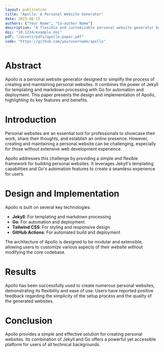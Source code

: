 ```yaml
---
layout: publication
title: "Apollo: A Personal Website Generator"
date: 2023-06-15
authors: ["Your Name", "Co-author Name"]
description: "A flexible and customizable personal website generator built with Jekyll and Go"
doi: "10.1234/example.doi"
pdf: "/assets/pdfs/apollo-paper.pdf"
code: "https://github.com/yourusername/apollo"
---
```


# Abstract

Apollo is a personal website generator designed to simplify the process of creating and maintaining personal websites. It combines the power of Jekyll for templating and markdown processing with Go for automation and deployment. This paper presents the design and implementation of Apollo, highlighting its key features and benefits.

# Introduction

Personal websites are an essential tool for professionals to showcase their work, share their thoughts, and establish an online presence. However, creating and maintaining a personal website can be challenging, especially for those without extensive web development experience.

Apollo addresses this challenge by providing a simple and flexible framework for building personal websites. It leverages Jekyll's templating capabilities and Go's automation features to create a seamless experience for users.

# Design and Implementation

Apollo is built on several key technologies:

- **Jekyll**: For templating and markdown processing
- **Go**: For automation and deployment
- **Tailwind CSS**: For styling and responsive design
- **GitHub Actions**: For automated build and deployment

The architecture of Apollo is designed to be modular and extensible, allowing users to customize various aspects of their website without modifying the core codebase.

# Results

Apollo has been successfully used to create numerous personal websites, demonstrating its flexibility and ease of use. Users have reported positive feedback regarding the simplicity of the setup process and the quality of the generated websites.

# Conclusion

Apollo provides a simple and effective solution for creating personal websites. Its combination of Jekyll and Go offers a powerful yet accessible platform for users of all technical backgrounds. 